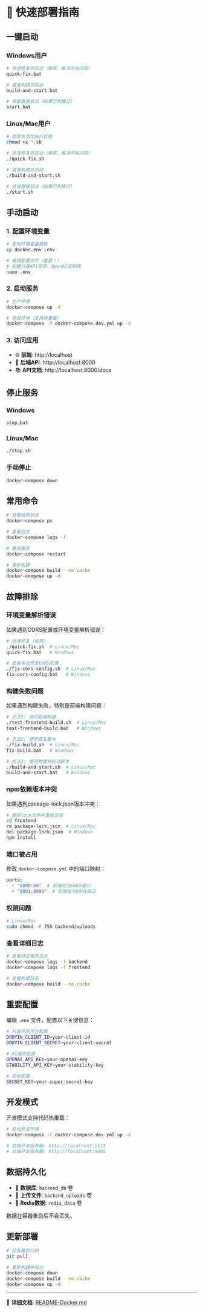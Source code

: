 # 🚀 快速部署指南

## 一键启动

### Windows用户
```bash
# 快速修复并启动（推荐，解决所有问题）
quick-fix.bat

# 或者构建并启动
build-and-start.bat

# 或者直接启动（如果已构建过）
start.bat
```

### Linux/Mac用户
```bash
# 给脚本添加执行权限
chmod +x *.sh

# 快速修复并启动（推荐，解决所有问题）
./quick-fix.sh

# 或者构建并启动
./build-and-start.sh

# 或者直接启动（如果已构建过）
./start.sh
```

## 手动启动

### 1. 配置环境变量
```bash
# 复制环境变量模板
cp docker.env .env

# 编辑配置文件（重要！）
# 配置抖音API密钥、OpenAI密钥等
nano .env
```

### 2. 启动服务
```bash
# 生产环境
docker-compose up -d

# 开发环境（支持热重载）
docker-compose -f docker-compose.dev.yml up -d
```

### 3. 访问应用
- 🌐 **前端**: http://localhost
- 🔧 **后端API**: http://localhost:8000
- 📚 **API文档**: http://localhost:8000/docs

## 停止服务

### Windows
```bash
stop.bat
```

### Linux/Mac
```bash
./stop.sh
```

### 手动停止
```bash
docker-compose down
```

## 常用命令

```bash
# 查看服务状态
docker-compose ps

# 查看日志
docker-compose logs -f

# 重启服务
docker-compose restart

# 重新构建
docker-compose build --no-cache
docker-compose up -d
```

## 故障排除

### 环境变量解析错误
如果遇到CORS配置或环境变量解析错误：

```bash
# 快速修复（推荐）
./quick-fix.sh  # Linux/Mac
quick-fix.bat   # Windows

# 或者手动修复CORS配置
./fix-cors-config.sh  # Linux/Mac
fix-cors-config.bat   # Windows
```

### 构建失败问题
如果遇到构建失败，特别是前端构建问题：

```bash
# 方法1: 测试前端构建
./test-frontend-build.sh  # Linux/Mac
test-frontend-build.bat   # Windows

# 方法2: 使用修复脚本
./fix-build.sh  # Linux/Mac
fix-build.bat   # Windows

# 方法3: 使用构建并启动脚本
./build-and-start.sh  # Linux/Mac
build-and-start.bat   # Windows
```

### npm依赖版本冲突
如果遇到package-lock.json版本冲突：

```bash
# 删除lock文件并重新安装
cd frontend
rm package-lock.json  # Linux/Mac
del package-lock.json  # Windows
npm install
```

### 端口被占用
修改 `docker-compose.yml` 中的端口映射：
```yaml
ports:
  - "8080:80"  # 前端改为8080端口
  - "8001:8000"  # 后端改为8001端口
```

### 权限问题
```bash
# Linux/Mac
sudo chmod -R 755 backend/uploads
```

### 查看详细日志
```bash
# 查看特定服务日志
docker-compose logs -f backend
docker-compose logs -f frontend

# 查看构建日志
docker-compose build --no-cache
```

## 重要配置

编辑 `.env` 文件，配置以下关键信息：

```bash
# 抖音开放平台配置
DOUYIN_CLIENT_ID=your-client-id
DOUYIN_CLIENT_SECRET=your-client-secret

# AI服务配置
OPENAI_API_KEY=your-openai-key
STABILITY_API_KEY=your-stability-key

# 安全配置
SECRET_KEY=your-super-secret-key
```

## 开发模式

开发模式支持代码热重载：

```bash
# 启动开发环境
docker-compose -f docker-compose.dev.yml up -d

# 前端开发服务器: http://localhost:5173
# 后端开发服务器: http://localhost:8000
```

## 数据持久化

- 📁 **数据库**: `backend_db` 卷
- 📁 **上传文件**: `backend_uploads` 卷  
- 📁 **Redis数据**: `redis_data` 卷

数据在容器重启后不会丢失。

## 更新部署

```bash
# 拉取最新代码
git pull

# 重新构建并启动
docker-compose down
docker-compose build --no-cache
docker-compose up -d
```

---

📖 **详细文档**: [README-Docker.md](README-Docker.md)
